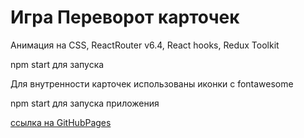 # Игра Переворот карточек

Анимация на CSS, ReactRouter v6.4, React hooks, Redux Toolkit

npm start для запуска

Для внутренности карточек использованы иконки с fontawesome

npm start для запуска приложения

[ссылка на GitHubPages](https://romanmotoshin.github.io/portfolio/Flipcards/)
